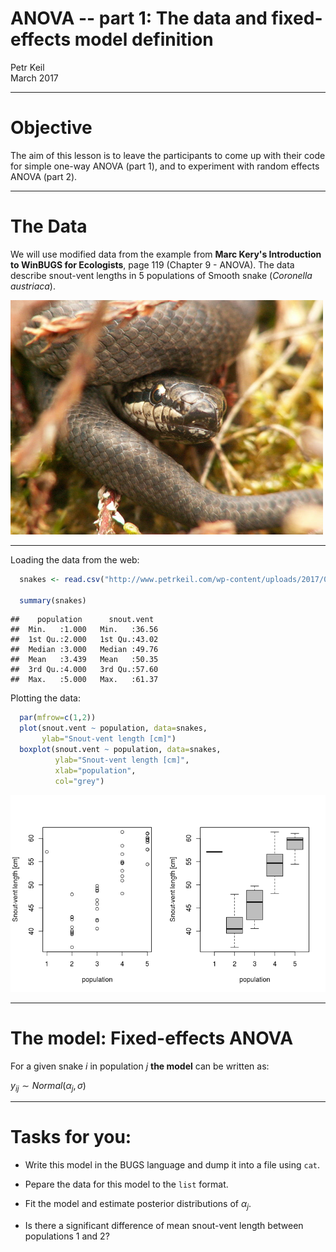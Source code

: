 # ANOVA -- **part 1**: The data and fixed-effects model definition
Petr Keil  
March 2017  

***

# Objective

The aim of this lesson is to leave the participants to come up with their
code for simple one-way ANOVA (part 1), and to experiment with random effects ANOVA (part 2).

***

# The Data

We will use modified data from the example from **Marc Kery's Introduction to WinBUGS for Ecologists**, page 119 (Chapter 9 - ANOVA). The data describe snout-vent lengths in 5 populations of Smooth snake (*Coronella austriaca*).

![](figure/snake.png)

***

Loading the data from the web:


```r
  snakes <- read.csv("http://www.petrkeil.com/wp-content/uploads/2017/02/snakes_lengths.csv")

  summary(snakes)
```

```
##    population      snout.vent   
##  Min.   :1.000   Min.   :36.56  
##  1st Qu.:2.000   1st Qu.:43.02  
##  Median :3.000   Median :49.76  
##  Mean   :3.439   Mean   :50.35  
##  3rd Qu.:4.000   3rd Qu.:57.60  
##  Max.   :5.000   Max.   :61.37
```

Plotting the data:

```r
  par(mfrow=c(1,2))
  plot(snout.vent ~ population, data=snakes,
       ylab="Snout-vent length [cm]")
  boxplot(snout.vent ~ population, data=snakes,
          ylab="Snout-vent length [cm]",
          xlab="population",
          col="grey")
```

![](anova_files/figure-html/unnamed-chunk-2-1.png)<!-- -->

***

# The model: Fixed-effects ANOVA

For a given snake $i$ in population $j$ **the model** can be written as:

$y_{ij} \sim Normal(\alpha_j, \sigma)$

***

# Tasks for you:

* Write this model in the BUGS language and dump it into a file
using `cat`.

* Pepare the data for this model to the `list` format.

* Fit the model and estimate posterior distributions of $\alpha_j$.

* Is there a significant difference of mean snout-vent length between 
populations 1 and 2?





